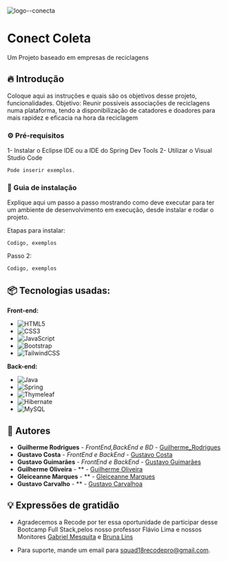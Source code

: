 ![logo--conecta](https://github.com/Squad18Recode/Squad18-Spring/assets/141359733/5d8ce085-bec5-4044-b2a1-a32d6bae1610)

# Conect Coleta

Um Projeto baseado em empresas de reciclagens

## 🔥 Introdução

Coloque aqui as instruções e quais são os objetivos desse projeto, funcionalidades.
Objetivo: Reunir possiveis associações de reciclagens numa plataforma, tendo a disponibilização de catadores e doadores para mais rapidez e eficacia na hora da reciclagem

### ⚙️ Pré-requisitos

1- Instalar o Eclipse IDE ou a IDE do Spring Dev Tools
2- Utilizar o Visual Studio Code

```
Pode inserir exemplos.
```

### 🔨 Guia de instalação

Explique aqui um passo a passo mostrando como deve executar para ter um ambiente de desenvolvimento em execução, desde instalar e rodar o projeto.

Etapas para instalar:

```
Codigo, exemplos
```
Passo 2:
```
Codigo, exemplos
```


## 📦 Tecnologias usadas:

**Front-end:**
* ![HTML5](https://img.shields.io/badge/html5-%23E34F26.svg?style=for-the-badge&logo=html5&logoColor=white)
* ![CSS3](https://img.shields.io/badge/css3-%231572B6.svg?style=for-the-badge&logo=css3&logoColor=white)
* ![JavaScript](https://img.shields.io/badge/javascript-%23323330.svg?style=for-the-badge&logo=javascript&logoColor=%23F7DF1E)
* ![Bootstrap](https://img.shields.io/badge/bootstrap-%238511FA.svg?style=for-the-badge&logo=bootstrap&logoColor=white)
* ![TailwindCSS](https://img.shields.io/badge/tailwindcss-%2338B2AC.svg?style=for-the-badge&logo=tailwind-css&logoColor=white)

**Back-end:**
* ![Java](https://img.shields.io/badge/java-%23ED8B00.svg?style=for-the-badge&logo=openjdk&logoColor=white)
* ![Spring](https://img.shields.io/badge/spring-%236DB33F.svg?style=for-the-badge&logo=spring&logoColor=white)
* ![Thymeleaf](https://img.shields.io/badge/Thymeleaf-%23005C0F.svg?style=for-the-badge&logo=Thymeleaf&logoColor=white)
* ![Hibernate](https://img.shields.io/badge/Hibernate-59666C?style=for-the-badge&logo=Hibernate&logoColor=white)
* ![MySQL](https://img.shields.io/badge/mysql-%2300f.svg?style=for-the-badge&logo=mysql&logoColor=white)

## 👷 Autores

* **Guilherme Rodrigues** - *FrontEnd,BackEnd e BD* - [Guilherme_Rodrigues](https://github.com/GuiAlvesR)
* **Gustavo Costa** - *FrontEnd e BackEnd* - [Gustavo Costa](https://github.com/GustavPcosta)
* **Gustavo Guimarães** - *FrontEnd e BackEnd* - [Gustavo Guimarães]()
* **Guilherme Oliveira** - ** - [Guilherme Oliveira](https://github.com/Guilherme403)
* **Gleiceanne Marques** - ** - [Gleiceanne Marques]()
* **Gustavo Carvalho** - ** - [Gustavo Carvalhoa]()


## 💡 Expressões de gratidão

* Agradecemos a Recode por ter essa oportunidade de participar desse Bootcamp Full Stack,pelos nosso professor Flávio Lima e nossos Monitores [Gabriel Mesquita](https://github.com/zailua) e [Bruna Lins](https://github.com/bruna-lins)
  
* Para suporte, mande um email para squad18recodepro@gmail.com.
